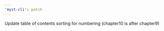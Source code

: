 ```yaml
---
'myst-cli': patch
---
```


Update table of contents sorting for numbering (chapter10 is after chapter9)
